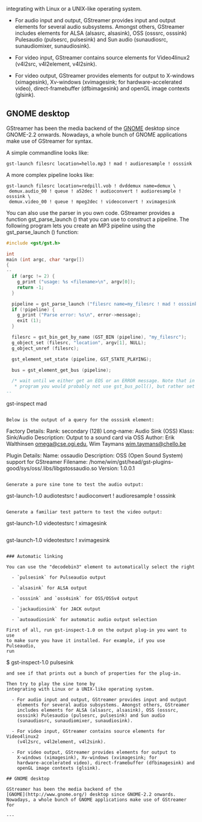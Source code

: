 integrating with Linux or a UNIX-like operating system.

  - For audio input and output, GStreamer provides input and output
    elements for several audio subsystems. Amongst others, GStreamer
    includes elements for ALSA (alsasrc, alsasink), OSS (osssrc,
    osssink) Pulesaudio (pulsesrc, pulsesink) and Sun audio
    (sunaudiosrc, sunaudiomixer, sunaudiosink).

  - For video input, GStreamer contains source elements for Video4linux2
    (v4l2src, v4l2element, v4l2sink).

  - For video output, GStreamer provides elements for output to
    X-windows (ximagesink), Xv-windows (xvimagesink; for
    hardware-accelerated video), direct-framebuffer (dfbimagesink) and
    openGL image contexts (glsink).

## GNOME desktop

GStreamer has been the media backend of the
[GNOME](http://www.gnome.org/) desktop since GNOME-2.2 onwards.
Nowadays, a whole bunch of GNOME applications make use of GStreamer for
syntax.

A simple commandline looks like:

```
gst-launch filesrc location=hello.mp3 ! mad ! audioresample ! osssink

```

A more complex pipeline looks like:

```
gst-launch filesrc location=redpill.vob ! dvddemux name=demux \
 demux.audio_00 ! queue ! a52dec ! audioconvert ! audioresample ! osssink \
 demux.video_00 ! queue ! mpeg2dec ! videoconvert ! xvimagesink

```

You can also use the parser in you own code. GStreamer provides a
function gst\_parse\_launch () that you can use to construct a pipeline.
The following program lets you create an MP3 pipeline using the
gst\_parse\_launch () function:

``` c
#include <gst/gst.h>

int
main (int argc, char *argv[])
{
--
  if (argc != 2) {
    g_print ("usage: %s <filename>\n", argv[0]);
    return -1;
  }

  pipeline = gst_parse_launch ("filesrc name=my_filesrc ! mad ! osssink", &error);
  if (!pipeline) {
    g_print ("Parse error: %s\n", error->message);
    exit (1);
  }

  filesrc = gst_bin_get_by_name (GST_BIN (pipeline), "my_filesrc");
  g_object_set (filesrc, "location", argv[1], NULL);
  g_object_unref (filesrc);

  gst_element_set_state (pipeline, GST_STATE_PLAYING);

  bus = gst_element_get_bus (pipeline);

  /* wait until we either get an EOS or an ERROR message. Note that in a real
   * program you would probably not use gst_bus_poll(), but rather set up an
--
```
gst-inspect mad

```

Below is the output of a query for the osssink element:

```

Factory Details:
  Rank:         secondary (128)
  Long-name:            Audio Sink (OSS)
  Klass:                Sink/Audio
  Description:          Output to a sound card via OSS
  Author:               Erik Walthinsen <omega@cse.ogi.edu>, Wim Taymans <wim.taymans@chello.be>

Plugin Details:
  Name:                 ossaudio
  Description:          OSS (Open Sound System) support for GStreamer
  Filename:             /home/wim/gst/head/gst-plugins-good/sys/oss/.libs/libgstossaudio.so
  Version:              1.0.0.1
```

Generate a pure sine tone to test the audio output:

```
gst-launch-1.0 audiotestsrc ! audioconvert ! audioresample ! osssink
```

Generate a familiar test pattern to test the video output:

```
gst-launch-1.0 videotestsrc ! ximagesink
```

```
gst-launch-1.0 videotestsrc ! xvimagesink
```

### Automatic linking

You can use the "decodebin3" element to automatically select the right

  - `pulsesink` for Pulseaudio output

  - `alsasink` for ALSA output

  - `osssink` and `oss4sink` for OSS/OSSv4 output

  - `jackaudiosink` for JACK output

  - `autoaudiosink` for automatic audio output selection

First of all, run gst-inspect-1.0 on the output plug-in you want to use
to make sure you have it installed. For example, if you use Pulseaudio,
run

```
$ gst-inspect-1.0 pulsesink
```
and see if that prints out a bunch of properties for the plug-in.

Then try to play the sine tone by
integrating with Linux or a UNIX-like operating system.

  - For audio input and output, GStreamer provides input and output
    elements for several audio subsystems. Amongst others, GStreamer
    includes elements for ALSA (alsasrc, alsasink), OSS (osssrc,
    osssink) Pulesaudio (pulsesrc, pulsesink) and Sun audio
    (sunaudiosrc, sunaudiomixer, sunaudiosink).

  - For video input, GStreamer contains source elements for Video4linux2
    (v4l2src, v4l2element, v4l2sink).

  - For video output, GStreamer provides elements for output to
    X-windows (ximagesink), Xv-windows (xvimagesink; for
    hardware-accelerated video), direct-framebuffer (dfbimagesink) and
    openGL image contexts (glsink).

## GNOME desktop

GStreamer has been the media backend of the
[GNOME](http://www.gnome.org/) desktop since GNOME-2.2 onwards.
Nowadays, a whole bunch of GNOME applications make use of GStreamer for

---

